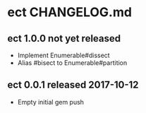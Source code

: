 
# ect CHANGELOG.md


## ect 1.0.0  not yet released

- Implement Enumerable#dissect
- Alias #bisect to Enumerable#partition


## ect 0.0.1  released 2017-10-12

- Empty initial gem push

